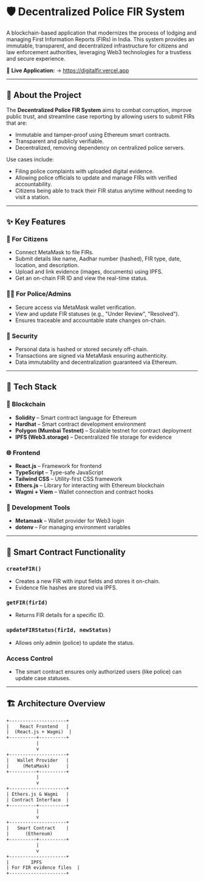 # 🛡️ Decentralized Police FIR System

A blockchain-based application that modernizes the process of lodging and managing First Information Reports (FIRs) in India. This system provides an immutable, transparent, and decentralized infrastructure for citizens and law enforcement authorities, leveraging Web3 technologies for a trustless and secure experience.

🔗 **Live Application:** → https://digitalfir.vercel.app

---


## 📌 About the Project

The **Decentralized Police FIR System** aims to combat corruption, improve public trust, and streamline case reporting by allowing users to submit FIRs that are:

- Immutable and tamper-proof using Ethereum smart contracts.
- Transparent and publicly verifiable.
- Decentralized, removing dependency on centralized police servers.

Use cases include:
- Filing police complaints with uploaded digital evidence.
- Allowing police officials to update and manage FIRs with verified accountability.
- Citizens being able to track their FIR status anytime without needing to visit a station.

---

## ✨ Key Features

### 👥 For Citizens
- Connect MetaMask to file FIRs.
- Submit details like name, Aadhar number (hashed), FIR type, date, location, and description.
- Upload and link evidence (images, documents) using IPFS.
- Get an on-chain FIR ID and view the real-time status.

### 🧑‍✈️ For Police/Admins
- Secure access via MetaMask wallet verification.
- View and update FIR statuses (e.g., "Under Review", "Resolved").
- Ensures traceable and accountable state changes on-chain.

### 🔐 Security
- Personal data is hashed or stored securely off-chain.
- Transactions are signed via MetaMask ensuring authenticity.
- Data immutability and decentralization guaranteed via Ethereum.

---

## 🧰 Tech Stack

### 🔗 Blockchain
- **Solidity** – Smart contract language for Ethereum
- **Hardhat** – Smart contract development environment
- **Polygon (Mumbai Testnet)** – Scalable testnet for contract deployment
- **IPFS (Web3.storage)** – Decentralized file storage for evidence

### 🌐 Frontend
- **React.js** – Framework for frontend
- **TypeScript** – Type-safe JavaScript
- **Tailwind CSS** – Utility-first CSS framework
- **Ethers.js** – Library for interacting with Ethereum blockchain
- **Wagmi + Viem** – Wallet connection and contract hooks

### 🧪 Development Tools
- **Metamask** – Wallet provider for Web3 login
- **dotenv** – For managing environment variables

---

## 🔗 Smart Contract Functionality

### `createFIR()`
- Creates a new FIR with input fields and stores it on-chain.
- Evidence file hashes are stored via IPFS.

### `getFIR(firId)`
- Returns FIR details for a specific ID.

### `updateFIRStatus(firId, newStatus)`
- Allows only admin (police) to update the status.

### Access Control
- The smart contract ensures only authorized users (like police) can update case statuses.

---

## 🏗️ Architecture Overview

```txt
+---------------------+
|    React Frontend   |
|  (React.js + Wagmi)  |
+----------+----------+
           |
           v
+---------------------+
|   Wallet Provider   |
|     (MetaMask)      |
+----------+----------+
           |
           v
+---------------------+
| Ethers.js & Wagmi   |
| Contract Interface  |
+----------+----------+
           |
           v
+---------------------+
|   Smart Contract    |
|      (Ethereum)
+----------+----------+
           |
           v
+---------------------+
|        IPFS 
| For FIR evidence files  |
+---------------------+
